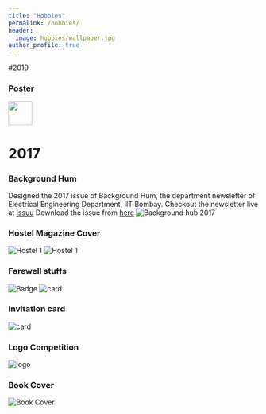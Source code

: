 ```yaml
---
title: "Hobbies"
permalink: /hobbies/
header:
  image: hobbies/wallpaper.jpg
author_profile: true
---
```

#2019
### Poster
<img src="/images/hobbies/poster.png" width="48">

# 2017
### Background Hum
Designed the 2017 issue of Background Hum, the department newsletter of Electrical Engineering Department, IIT Bombay.
Checkout the newsletter live at [issuu](https://issuu.com/ayansengupta17/docs/bh_final)
Download the issue from [here](/assets/BH.pdf)
![Background hub 2017](/images/hobbies/bh.png "Background hub 2017")

### Hostel Magazine Cover
![Hostel 1](/images/hobbies/mag_f.png "magazine front cover")
![Hostel 1](/images/hobbies/mag_b.png "magazine back cover")

### Farewell stuffs
![Badge](/images/hobbies/badge.png "Control and Computing Badge")
![card](/images/hobbies/card.png "Farewell card")

### Invitation card
![card](/images/hobbies/invitation.png "Invitation card")

### Logo Competition
![logo](/images/hobbies/nokialogo.png "Nokia Logo")

### Book Cover
![Book Cover](/images/hobbies/cover.png "Angels and Demons cover")
